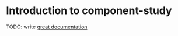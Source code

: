 # Introduction to component-study

TODO: write [great documentation](http://jacobian.org/writing/what-to-write/)

